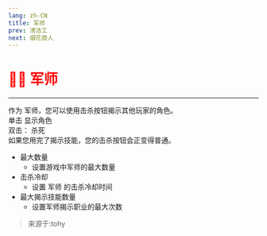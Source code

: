 ```yaml
---
lang: zh-CN
title: 军师
prev: 清洁工
next: 烟花商人
---
```


# <font color="red">👨‍⚖️ <b>军师</b></font> <Badge text="Support" type="tip" vertical="middle"/>

***

作为 军师，您可以使用击杀按钮揭示其他玩家的角色。<br>
单击 显示角色<br>
双击： 杀死<br>
如果您用完了揭示技能，您的击杀按钮会正变得普通。

- 最大数量
  - 设置游戏中军师的最大数量
- 击杀冷却
  - 设置 军师 的击杀冷却时间
- 最大揭示技能数量
  - 设置军师揭示职业的最大次数

> 来源于:tohy

